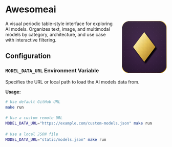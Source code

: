 # Awesomeai

<div align="left">
  <img src="https://raw.githubusercontent.com/avkcode/awesomeai/refs/heads/main/favicon.svg" alt="AwesomeAI Logo" width="140" style="float: right; margin-left: 20px;">
</div>

A visual periodic table-style interface for exploring AI models. Organizes text, image, and multimodal models by category, architecture, and use case with interactive filtering.

## Configuration

### `MODEL_DATA_URL` Environment Variable

Specifies the URL or local path to load the AI models data from.

**Usage:**
```bash
# Use default GitHub URL
make run

# Use a custom remote URL
MODEL_DATA_URL="https://example.com/custom-models.json" make run

# Use a local JSON file
MODEL_DATA_URL="static/models.json" make run
